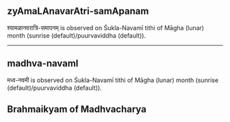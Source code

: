 ## zyAmaLAnavarAtri-samApanam

श्यामळानवरात्रि-समापनम् is observed on Śukla-Navamī tithi of Māgha (lunar) month (sunrise (default)/puurvaviddha (default)).


---
## madhva-navamI

मध्व-नवमी is observed on Śukla-Navamī tithi of Māgha (lunar) month (sunrise (default)/puurvaviddha (default)).

Brahmaikyam of Madhvacharya
---
